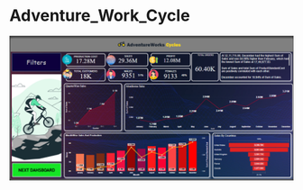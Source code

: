 # Adventure_Work_Cycle

![image alt](https://github.com/Tanvi-1306/Adventure-Work-Cycle-/blob/cd487c816721f5ab96adca39950094cda5ff08b3/Screenshot%20(82).png)
